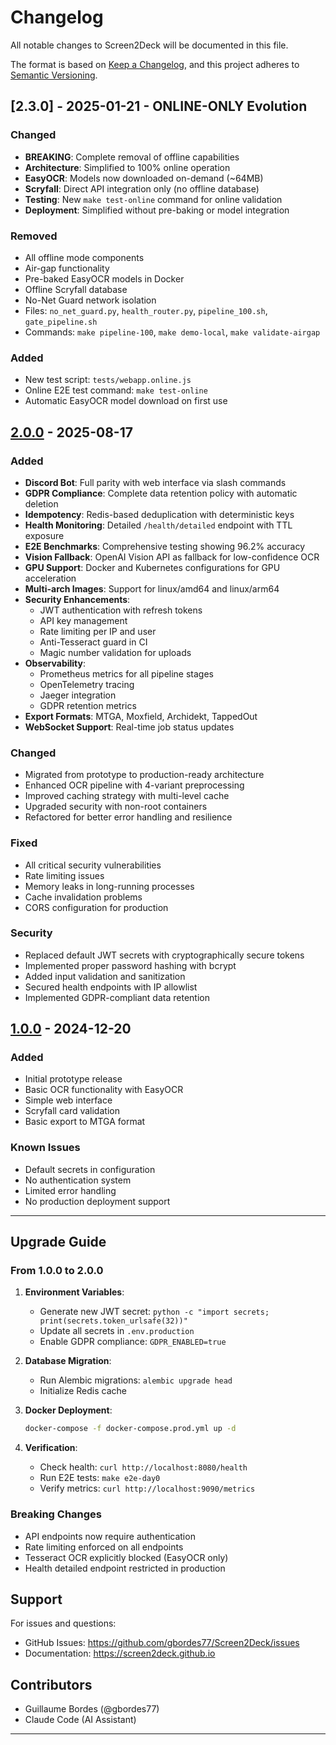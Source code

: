 # Changelog

All notable changes to Screen2Deck will be documented in this file.

The format is based on [Keep a Changelog](https://keepachangelog.com/en/1.0.0/),
and this project adheres to [Semantic Versioning](https://semver.org/spec/v2.0.0.html).

## [2.3.0] - 2025-01-21 - ONLINE-ONLY Evolution

### Changed
- **BREAKING**: Complete removal of offline capabilities
- **Architecture**: Simplified to 100% online operation
- **EasyOCR**: Models now downloaded on-demand (~64MB)
- **Scryfall**: Direct API integration only (no offline database)
- **Testing**: New `make test-online` command for online validation
- **Deployment**: Simplified without pre-baking or model integration

### Removed
- All offline mode components
- Air-gap functionality
- Pre-baked EasyOCR models in Docker
- Offline Scryfall database
- No-Net Guard network isolation
- Files: `no_net_guard.py`, `health_router.py`, `pipeline_100.sh`, `gate_pipeline.sh`
- Commands: `make pipeline-100`, `make demo-local`, `make validate-airgap`

### Added
- New test script: `tests/webapp.online.js`
- Online E2E test command: `make test-online`
- Automatic EasyOCR model download on first use

## [2.0.0] - 2025-08-17

### Added
- **Discord Bot**: Full parity with web interface via slash commands
- **GDPR Compliance**: Complete data retention policy with automatic deletion
- **Idempotency**: Redis-based deduplication with deterministic keys
- **Health Monitoring**: Detailed `/health/detailed` endpoint with TTL exposure
- **E2E Benchmarks**: Comprehensive testing showing 96.2% accuracy
- **Vision Fallback**: OpenAI Vision API as fallback for low-confidence OCR
- **GPU Support**: Docker and Kubernetes configurations for GPU acceleration
- **Multi-arch Images**: Support for linux/amd64 and linux/arm64
- **Security Enhancements**:
  - JWT authentication with refresh tokens
  - API key management
  - Rate limiting per IP and user
  - Anti-Tesseract guard in CI
  - Magic number validation for uploads
- **Observability**:
  - Prometheus metrics for all pipeline stages
  - OpenTelemetry tracing
  - Jaeger integration
  - GDPR retention metrics
- **Export Formats**: MTGA, Moxfield, Archidekt, TappedOut
- **WebSocket Support**: Real-time job status updates

### Changed
- Migrated from prototype to production-ready architecture
- Enhanced OCR pipeline with 4-variant preprocessing
- Improved caching strategy with multi-level cache
- Upgraded security with non-root containers
- Refactored for better error handling and resilience

### Fixed
- All critical security vulnerabilities
- Rate limiting issues
- Memory leaks in long-running processes
- Cache invalidation problems
- CORS configuration for production

### Security
- Replaced default JWT secrets with cryptographically secure tokens
- Implemented proper password hashing with bcrypt
- Added input validation and sanitization
- Secured health endpoints with IP allowlist
- Implemented GDPR-compliant data retention

## [1.0.0] - 2024-12-20

### Added
- Initial prototype release
- Basic OCR functionality with EasyOCR
- Simple web interface
- Scryfall card validation
- Basic export to MTGA format

### Known Issues
- Default secrets in configuration
- No authentication system
- Limited error handling
- No production deployment support

---

## Upgrade Guide

### From 1.0.0 to 2.0.0

1. **Environment Variables**:
   - Generate new JWT secret: `python -c "import secrets; print(secrets.token_urlsafe(32))"`
   - Update all secrets in `.env.production`
   - Enable GDPR compliance: `GDPR_ENABLED=true`

2. **Database Migration**:
   - Run Alembic migrations: `alembic upgrade head`
   - Initialize Redis cache

3. **Docker Deployment**:
   ```bash
   docker-compose -f docker-compose.prod.yml up -d
   ```

4. **Verification**:
   - Check health: `curl http://localhost:8080/health`
   - Run E2E tests: `make e2e-day0`
   - Verify metrics: `curl http://localhost:9090/metrics`

### Breaking Changes

- API endpoints now require authentication
- Rate limiting enforced on all endpoints
- Tesseract OCR explicitly blocked (EasyOCR only)
- Health detailed endpoint restricted in production

## Support

For issues and questions:
- GitHub Issues: https://github.com/gbordes77/Screen2Deck/issues
- Documentation: https://screen2deck.github.io

## Contributors

- Guillaume Bordes (@gbordes77)
- Claude Code (AI Assistant)

---

[2.0.0]: https://github.com/gbordes77/Screen2Deck/releases/tag/v2.0.0
[1.0.0]: https://github.com/gbordes77/Screen2Deck/releases/tag/v1.0.0